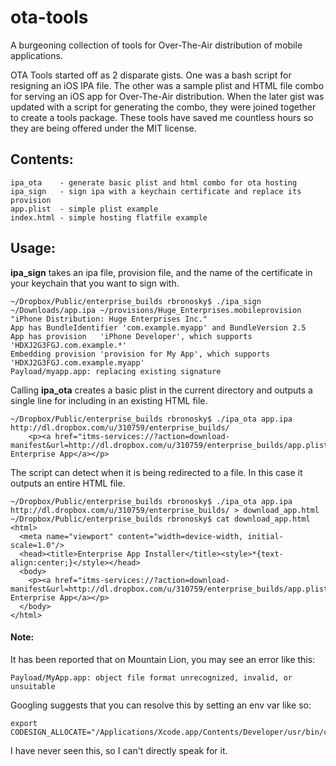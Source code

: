 ota-tools
======

A burgeoning collection of tools for Over-The-Air distribution of mobile applications.

OTA Tools started off as 2 disparate gists. One was a bash script for resigning
an iOS IPA file. The other was a sample plist and HTML file combo for serving an
iOS app for Over-The-Air distribution. When the later gist was updated with a
script for generating the combo, they were joined together to create a tools
package. These tools have saved me countless hours so they are being offered
under the MIT license.

## Contents:

    ipa_ota    - generate basic plist and html combo for ota hosting
    ipa_sign   - sign ipa with a keychain certificate and replace its provision
    app.plist  - simple plist example
    index.html - simple hosting flatfile example

## Usage:

**ipa_sign** takes an ipa file, provision file, and the name of the certificate in your keychain that you want to sign with.

    ~/Dropbox/Public/enterprise_builds rbronosky$ ./ipa_sign ~/Downloads/app.ipa ~/provisions/Huge_Enterprises.mobileprovision "iPhone Distribution: Huge Enterprises Inc."
    App has BundleIdentifier 'com.example.myapp' and BundleVersion 2.5
    App has provision   'iPhone Developer', which supports 'HDXJ2G3FGJ.com.example.*'
    Embedding provision 'provision for My App', which supports 'HDXJ2G3FGJ.com.example.myapp'
    Payload/myapp.app: replacing existing signature

Calling **ipa_ota** creates a basic plist in the current directory and outputs a single line for including in an existing HTML file.

    ~/Dropbox/Public/enterprise_builds rbronosky$ ./ipa_ota app.ipa http://dl.dropbox.com/u/310759/enterprise_builds/
        <p><a href="itms-services://?action=download-manifest&url=http://dl.dropbox.com/u/310759/enterprise_builds/app.plist">Install Enterprise App</a></p>

The script can detect when it is being redirected to a file. In this case it outputs an entire HTML file.

    ~/Dropbox/Public/enterprise_builds rbronosky$ ./ipa_ota app.ipa http://dl.dropbox.com/u/310759/enterprise_builds/ > download_app.html
    ~/Dropbox/Public/enterprise_builds rbronosky$ cat download_app.html
    <html>
      <meta name="viewport" content="width=device-width, initial-scale=1.0"/>
      <head><title>Enterprise App Installer</title><style>*{text-align:center;}</style></head>
      <body>
        <p><a href="itms-services://?action=download-manifest&url=http://dl.dropbox.com/u/310759/enterprise_builds/app.plist">Install Enterprise App</a></p>
      </body>
    </html>

#### Note:
It has been reported that on Mountain Lion, you may see an error like this:

    Payload/MyApp.app: object file format unrecognized, invalid, or unsuitable

Googling suggests that you can resolve this by setting an env var like so:

    export CODESIGN_ALLOCATE="/Applications/Xcode.app/Contents/Developer/usr/bin/codesign_allocate"

I have never seen this, so I can't directly speak for it.
